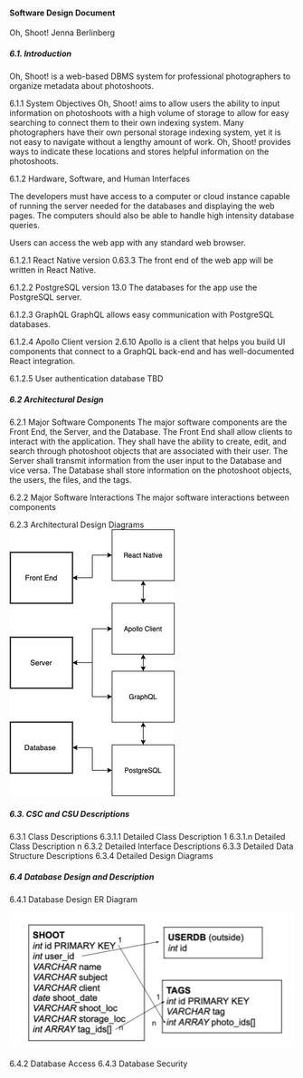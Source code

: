 #### Software Design Document
Oh, Shoot!
Jenna Berlinberg

##### 6.1. Introduction
Oh, Shoot! is a web-based DBMS system for professional photographers to organize metadata about photoshoots.

6.1.1 System Objectives
Oh, Shoot! aims to allow users the ability to input information on photoshoots with a high volume of storage to allow for easy searching to connect them to their own indexing system. Many photographers have their own personal storage indexing system, yet it is not easy to navigate without a lengthy amount of work. Oh, Shoot! provides ways to indicate these locations and stores helpful information on the photoshoots.

6.1.2 Hardware, Software, and Human Interfaces

The developers must have access to a computer or cloud instance capable of running the server needed for the databases and displaying the web pages. The computers should also be able to handle high intensity database queries.

Users can access the web app with any standard web browser.

6.1.2.1 React Native version 0.63.3
The front end of the web app will be written in React Native.

6.1.2.2 PostgreSQL version 13.0
The databases for the app use the PostgreSQL server.

6.1.2.3 GraphQL
GraphQL allows easy communication with PostgreSQL databases.

6.1.2.4 Apollo Client version 2.6.10
Apollo is a client that helps you build UI components that connect to a GraphQL back-end and has well-documented React integration.

6.1.2.5 User authentication database
TBD

##### 6.2 Architectural Design
6.2.1 Major Software Components
The major software components are the Front End, the Server, and the Database.
The Front End shall allow clients to interact with the application. They shall have the ability to create, edit, and search through photoshoot objects that are associated with their user.
The Server shall transmit information from the user input to the Database and vice versa.
The Database shall store information on the photoshoot objects, the users, the files, and the tags.

6.2.2 Major Software Interactions
The major software interactions between components 

6.2.3 Architectural Design Diagrams
![Architectural Design](/sdf/img/arch_design.png)

##### 6.3. CSC and CSU Descriptions
6.3.1 Class Descriptions
6.3.1.1 Detailed Class Description 1
6.3.1.n Detailed Class Description n
6.3.2 Detailed Interface Descriptions
6.3.3 Detailed Data Structure Descriptions
6.3.4 Detailed Design Diagrams

##### 6.4 Database Design and Description
6.4.1 Database Design ER Diagram

![Database Schema](/sdf/img/schema.png)

6.4.2 Database Access
6.4.3 Database Security
